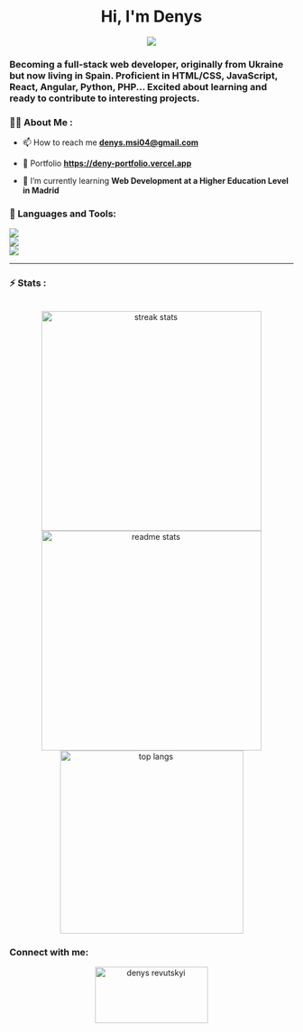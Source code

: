 

<div id="header" align="center">
    <p align="center">
    <h1 align="center">Hi, I'm Denys</h1>
    <img src="https://readme-typing-svg.demolab.com/?lines=Aspiring%20to be full%20stack web dev;Studying%20Python%20right %20now&font=consolas%20Code&center=true&width=440&height=45&color=#000000&vCenter=true&pause=1000&size=22" />
</p>
    <h3 align="left">Becoming a full-stack web developer, originally from Ukraine but now living in Spain. Proficient in HTML/CSS, JavaScript, React, Angular, Python, PHP... Excited about learning and ready to contribute to interesting projects.</h3>
</div>


### 👨‍💻 About Me :

- 📫 How to reach me **denys.msi04@gmail.com**

- 📓 Portfolio **https://deny-portfolio.vercel.app**

- 🌱 I’m currently learning **Web Development at a Higher Education Level in Madrid**

### 🔨 Languages and Tools:
<div align="left">
    <div>
        <img src="https://skillicons.dev/icons?i=angular,react,astro,tailwind,html,css,javascript,typescript,bootstrap"/><br>
        <img src="https://skillicons.dev/icons?i=php,python,nodejs,express,java,mysql,bash" /><br>
        <img src="https://skillicons.dev/icons?i=wordpress,figma,bun,linux,github,git" /><br>
    </div>
</div>

---
### ⚡ Stats :
<br>
<div align=center>
  <img width=390 src="https://github-readme-streak-stats-salesp07.vercel.app/?user=leid04&count_private=true&theme=react&border_radius=10" alt="streak stats"/>
  <img width=390 src="https://github-readme-stats-salesp07.vercel.app/api?username=leid04&count_private=true&show_icons=true&theme=react&rank_icon=github&border_radius=10" alt="readme stats" />
  <br/>
  <img width=325 align="center" src="https://github-readme-stats-salesp07.vercel.app/api/top-langs/?username=leid04&hide=HTML&langs_count=8&layout=compact&theme=react&border_radius=10&size_weight=0.5&count_weight=0.5&exclude_repo=github-readme-stats" alt="top langs" />
</div>

<h3 align="left">Connect with me:</h3>
<p align="center">
<a href="https://www.linkedin.com/in/denys-revutskyi-1874a9244/" target="blank"><img align="center" src="https://raw.githubusercontent.com/rahuldkjain/github-profile-readme-generator/master/src/images/icons/Social/linked-in-alt.svg" alt="denys revutskyi" height="100" width="200" /></a>
</p>
